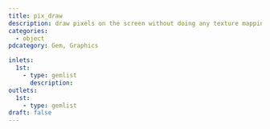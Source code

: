 ```yaml
---
title: pix_draw
description: draw pixels on the screen without doing any texture mapping.
categories:
  - object
pdcategory: Gem, Graphics

inlets:
  1st:
    - type: gemlist
      description:
outlets:
  1st:
    - type: gemlist
draft: false
---
```

